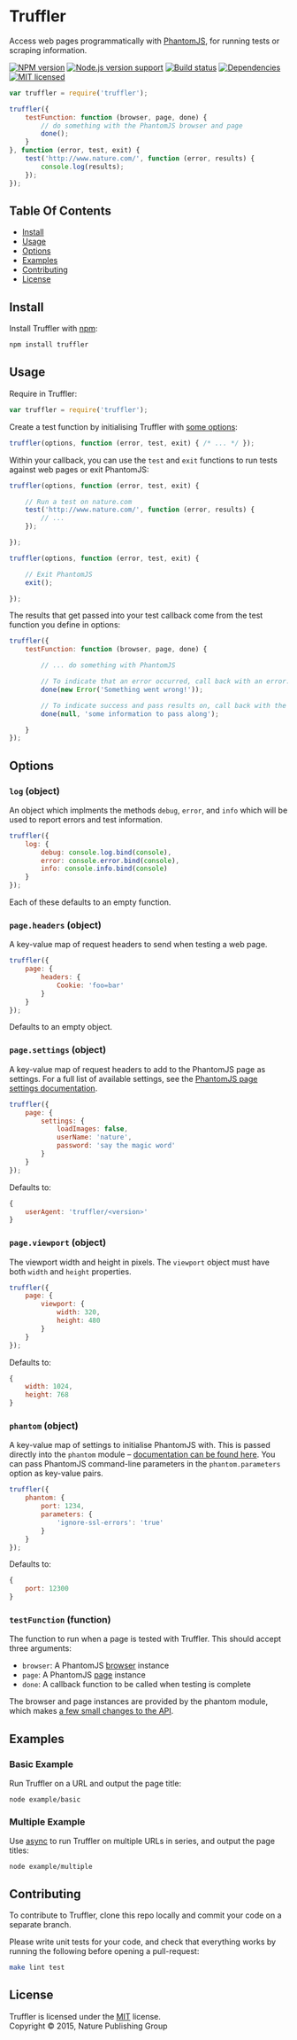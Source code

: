 
Truffler
========

Access web pages programmatically with [PhantomJS][phantom], for running tests or scraping information.

[![NPM version][shield-npm]][info-npm]
[![Node.js version support][shield-node]][info-node]
[![Build status][shield-build]][info-build]
[![Dependencies][shield-dependencies]][info-dependencies]
[![MIT licensed][shield-license]][info-license]

```js
var truffler = require('truffler');

truffler({
    testFunction: function (browser, page, done) {
        // do something with the PhantomJS browser and page
        done();
    }
}, function (error, test, exit) {
    test('http://www.nature.com/', function (error, results) {
        console.log(results);
    });
});
```


Table Of Contents
-----------------

- [Install](#install)
- [Usage](#usage)
- [Options](#options)
- [Examples](#examples)
- [Contributing](#contributing)
- [License](#license)


Install
-------

Install Truffler with [npm][npm]:

```sh
npm install truffler
```


Usage
-----

Require in Truffler:

```js
var truffler = require('truffler');
```

Create a test function by initialising Truffler with [some options](#options):

```js
truffler(options, function (error, test, exit) { /* ... */ });
```

Within your callback, you can use the `test` and `exit` functions to run tests against web pages or exit PhantomJS:

```js
truffler(options, function (error, test, exit) {

    // Run a test on nature.com
    test('http://www.nature.com/', function (error, results) {
        // ...
    });

});
```

```js
truffler(options, function (error, test, exit) {

    // Exit PhantomJS
    exit();

});
```

The results that get passed into your test callback come from the test function you define in options:

```js
truffler({
    testFunction: function (browser, page, done) {

        // ... do something with PhantomJS

        // To indicate that an error occurred, call back with an error:
        done(new Error('Something went wrong!'));

        // To indicate success and pass results on, call back with the results:
        done(null, 'some information to pass along');

    }
});
```


Options
-------

### `log` (object)

An object which implments the methods `debug`, `error`, and `info` which will be used to report errors and test information.

```js
truffler({
    log: {
        debug: console.log.bind(console),
        error: console.error.bind(console),
        info: console.info.bind(console)
    }
});
```

Each of these defaults to an empty function.

### `page.headers` (object)

A key-value map of request headers to send when testing a web page.

```js
truffler({
    page: {
        headers: {
            Cookie: 'foo=bar'
        }
    }
});
```

Defaults to an empty object.

### `page.settings` (object)

A key-value map of request headers to add to the PhantomJS page as settings. For a full list of available settings, see the [PhantomJS page settings documentation][phantom-page-settings].

```js
truffler({
    page: {
        settings: {
            loadImages: false,
            userName: 'nature',
            password: 'say the magic word'
        }
    }
});
```

Defaults to:

```js
{
    userAgent: 'truffler/<version>'
}
```

### `page.viewport` (object)

The viewport width and height in pixels. The `viewport` object must have both `width` and `height` properties.

```js
truffler({
    page: {
        viewport: {
            width: 320,
            height: 480
        }
    }
});
```

Defaults to:

```js
{
    width: 1024,
    height: 768
}
```

### `phantom` (object)

A key-value map of settings to initialise PhantomJS with. This is passed directly into the `phantom` module – [documentation can be found here][phantom-node-options]. You can pass PhantomJS command-line parameters in the `phantom.parameters` option as key-value pairs.

```js
truffler({
    phantom: {
        port: 1234,
        parameters: {
            'ignore-ssl-errors': 'true'
        }
    }
});
```

Defaults to:

```js
{
    port: 12300
}
```

### `testFunction` (function)

The function to run when a page is tested with Truffler. This should accept three arguments:

- `browser`: A PhantomJS [browser][phantom-browser] instance
- `page`: A PhantomJS [page][phantom-page] instance
- `done`: A callback function to be called when testing is complete

The browser and page instances are provided by the phantom module, which makes [a few small changes to the API][phantom-node-options].


Examples
--------

### Basic Example

Run Truffler on a URL and output the page title:

```
node example/basic
```

### Multiple Example

Use [async][async] to run Truffler on multiple URLs in series, and output the page titles:

```
node example/multiple
```


Contributing
------------

To contribute to Truffler, clone this repo locally and commit your code on a separate branch.

Please write unit tests for your code, and check that everything works by running the following before opening a pull-request:

```sh
make lint test
```


License
-------

Truffler is licensed under the [MIT][info-license] license.  
Copyright &copy; 2015, Nature Publishing Group



[async]: https://github.com/caolan/async
[npm]: https://npmjs.org/
[phantom]: http://phantomjs.org/
[phantom-browser]: http://phantomjs.org/api/phantom/
[phantom-node-options]: https://github.com/sgentle/phantomjs-node#functionality-details
[phantom-page]: http://phantomjs.org/api/webpage/
[phantom-page-settings]: http://phantomjs.org/api/webpage/property/settings.html

[info-dependencies]: https://gemnasium.com/nature/truffler
[info-license]: LICENSE
[info-node]: package.json
[info-npm]: https://www.npmjs.com/package/truffler
[info-build]: https://travis-ci.org/nature/truffler
[shield-dependencies]: https://img.shields.io/gemnasium/nature/truffler.svg
[shield-license]: https://img.shields.io/badge/license-MIT-blue.svg
[shield-node]: https://img.shields.io/node/v/truffler.svg?label=node.js+support
[shield-npm]: https://img.shields.io/npm/v/truffler.svg
[shield-build]: https://img.shields.io/travis/nature/truffler/master.svg
